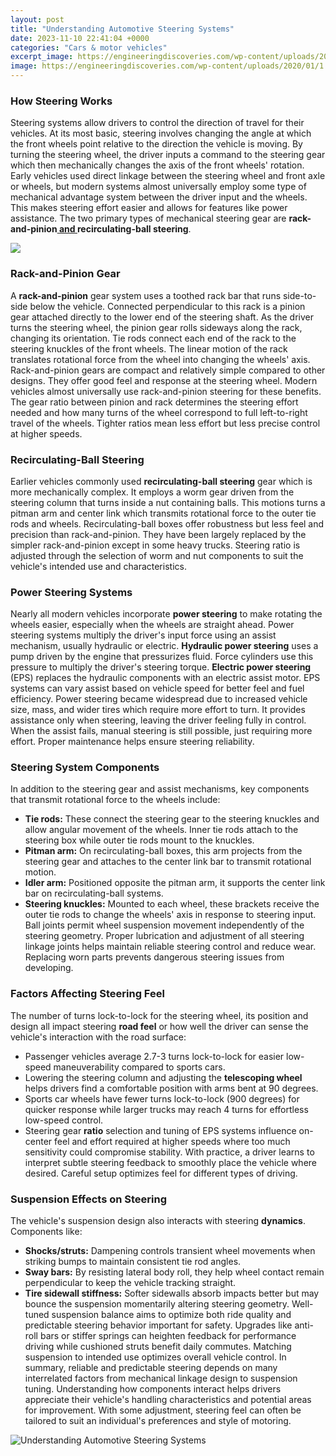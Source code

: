 ```yaml
---
layout: post
title: "Understanding Automotive Steering Systems"
date: 2023-11-10 22:41:04 +0000
categories: "Cars & motor vehicles"
excerpt_image: https://engineeringdiscoveries.com/wp-content/uploads/2020/01/1.png
image: https://engineeringdiscoveries.com/wp-content/uploads/2020/01/1.png
---
```


### How Steering Works
Steering systems allow drivers to control the direction of travel for their vehicles. At its most basic, steering involves changing the angle at which the front wheels point relative to the direction the vehicle is moving. By turning the steering wheel, the driver inputs a command to the steering gear which then mechanically changes the axis of the front wheels' rotation. 
Early vehicles used direct linkage between the steering wheel and front axle or wheels, but modern systems almost universally employ some type of mechanical advantage system between the driver input and the wheels. This makes steering effort easier and allows for features like power assistance. The two primary types of mechanical steering gear are **rack-and-pinion[ and ](https://store.fi.io.vn/collection/aberle)recirculating-ball steering**.

![](https://www.howacarworks.com/illustration/118/the-rack-and-pinion-system.png)
### Rack-and-Pinion Gear
A **rack-and-pinion** gear system uses a toothed rack bar that runs side-to-side below the vehicle. Connected perpendicular to this rack is a pinion gear attached directly to the lower end of the steering shaft. As the driver turns the steering wheel, the pinion gear rolls sideways along the rack, changing its orientation. Tie rods connect each end of the rack to the steering knuckles of the front wheels. The linear motion of the rack translates rotational force from the wheel into changing the wheels' axis. 
Rack-and-pinion gears are compact and relatively simple compared to other designs. They offer good feel and response at the steering wheel. Modern vehicles almost universally use rack-and-pinion steering for these benefits. The gear ratio between pinion and rack determines the steering effort needed and how many turns of the wheel correspond to full left-to-right travel of the wheels. Tighter ratios mean less effort but less precise control at higher speeds.
### Recirculating-Ball Steering
Earlier vehicles commonly used **recirculating-ball steering** gear which is more mechanically complex. It employs a worm gear driven from the steering column that turns inside a nut containing balls. This motions turns a pitman arm and center link which transmits rotational force to the outer tie rods and wheels. 
Recirculating-ball boxes offer robustness but less feel and precision than rack-and-pinion. They have been largely replaced by the simpler rack-and-pinion except in some heavy trucks. Steering ratio is adjusted through the selection of worm and nut components to suit the vehicle's intended use and characteristics.
### Power Steering Systems
Nearly all modern vehicles incorporate **power steering** to make rotating the wheels easier, especially when the wheels are straight ahead. Power steering systems multiply the driver's input force using an assist mechanism, usually hydraulic or electric. 
**Hydraulic power steering** uses a pump driven by the engine that pressurizes fluid. Force cylinders use this pressure to multiply the driver's steering torque. **Electric power steering** (EPS) replaces the hydraulic components with an electric assist motor. EPS systems can vary assist based on vehicle speed for better feel and fuel efficiency.
Power steering became widespread due to increased vehicle size, mass, and wider tires which require more effort to turn. It provides assistance only when steering, leaving the driver feeling fully in control. When the assist fails, manual steering is still possible, just requiring more effort. Proper maintenance helps ensure steering reliability.
### Steering System Components
In addition to the steering gear and assist mechanisms, key components that transmit rotational force to the wheels include:
- **Tie rods:** These connect the steering gear to the steering knuckles and allow angular movement of the wheels. Inner tie rods attach to the steering box while outer tie rods mount to the knuckles.
- **Pitman arm:** On recirculating-ball boxes, this arm projects from the steering gear and attaches to the center link bar to transmit rotational motion. 
- **Idler arm:** Positioned opposite the pitman arm, it supports the center link bar on recirculating-ball systems.
- **Steering knuckles:** Mounted to each wheel, these brackets receive the outer tie rods to change the wheels' axis in response to steering input. Ball joints permit wheel suspension movement independently of the steering geometry.
Proper lubrication and adjustment of all steering linkage joints helps maintain reliable steering control and reduce wear. Replacing worn parts prevents dangerous steering issues from developing.
### Factors Affecting Steering Feel 
The number of turns lock-to-lock for the steering wheel, its position and design all impact steering **road feel** or how well the driver can sense the vehicle's interaction with the road surface:
- Passenger vehicles average 2.7-3 turns lock-to-lock for easier low-speed maneuverability compared to sports cars.
- Lowering the steering column and adjusting the **telescoping wheel** helps drivers find a comfortable position with arms bent at 90 degrees.
- Sports car wheels have fewer turns lock-to-lock (900 degrees) for quicker response while larger trucks may reach 4 turns for effortless low-speed control. 
- Steering gear **ratio** selection and tuning of EPS systems influence on-center feel and effort required at higher speeds where too much sensitivity could compromise stability.
With practice, a driver learns to interpret subtle steering feedback to smoothly place the vehicle where desired. Careful setup optimizes feel for different types of driving.
### Suspension Effects on Steering 
The vehicle's suspension design also interacts with steering **dynamics**. Components like:
- **Shocks/struts:** Dampening controls transient wheel movements when striking bumps to maintain consistent tie rod angles. 
- **Sway bars:** By resisting lateral body roll, they help wheel contact remain perpendicular to keep the vehicle tracking straight.
- **Tire sidewall stiffness:** Softer sidewalls absorb impacts better but may bounce the suspension momentarily altering steering geometry. 
Well-tuned suspension balance aims to optimize both ride quality and predictable steering behavior important for safety. Upgrades like anti-roll bars or stiffer springs can heighten feedback for performance driving while cushioned struts benefit daily commutes. Matching suspension to intended use optimizes overall vehicle control.
In summary, reliable and predictable steering depends on many interrelated factors from mechanical linkage design to suspension tuning. Understanding how components interact helps drivers appreciate their vehicle's handling characteristics and potential areas for improvement. With some adjustment, steering feel can often be tailored to suit an individual's preferences and style of motoring.

![Understanding Automotive Steering Systems](https://engineeringdiscoveries.com/wp-content/uploads/2020/01/1.png)